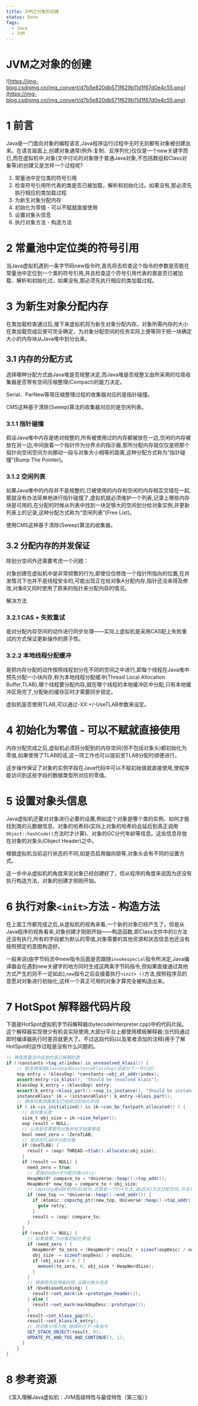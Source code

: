 ```yaml
---
title: JVM之对象的创建
status: Done
Tags:
  - Java
  - JVM
---
```

# JVM之对象的创建

![https://img-blog.csdnimg.cn/img_convert/d7b5e820db571f629b11d1f67d0e4c55.png](https://img-blog.csdnimg.cn/img_convert/d7b5e820db571f629b11d1f67d0e4c55.png)

<!-- more -->

# 1 前言

Java是一门面向对象的编程语言,Java程序运行过程中无时无刻都有对象被创建出来。在语言层面上,创建对象通常(例外:复制、反序列化)仅仅是一个new关键字而已,而在虚拟机中,对象(文中讨论的对象限于普通Java对象,不包括数组和Class对象等)的创建又是怎样一个过程呢?

1. 常量池中定位类的符号引用
2. 检查符号引用所代表的类是否已被加载，解析和初始化过。如果没有,那必须先执行相应的类加载过程
3. 为新生对象分配内存
4. 初始化为零值 - 可以不赋就直接使用
5. 设置对象头信息
6. 执行对象<init>方法 - 构造方法

# 2 常量池中定位类的符号引用

当Java虚拟机遇到一条字节码new指令时,首先将去检查这个指令的参数是否能在常量池中定位到一个类的符号引用,并且检查这个符号引用代表的类是否已被加载、解析和初始化过。如果没有,那必须先执行相应的类加载过程。

# 3 为新生对象分配内存

在类加载检查通过后,接下来虚拟机将为新生对象分配内存。对象所需内存的大小在类加载完成后便可完全确定，为对象分配空间的任务实际上便等同于把一块确定大小的内存块从Java堆中划分出来。

## 3.1 内存的分配方式

选择哪种分配方式由Java堆是否规整决定,而Java堆是否规整又由所采用的垃圾收集器是否带有空间压缩整理(Compact)的能力决定。

Serial、ParNew等带压缩整理过程的收集器对应的是指针碰撞。

CMS这种基于清除(Sweep)算法的收集器对应的是空闲列表。

### 3.1.1 指针碰撞

假设Java堆中内存是绝对规整的,所有被使用过的内存都被放在一边,空闲的内存被放在另一边,中间放着一个指针作为分界点的指示器,那所分配内存就仅仅是把那个指针向空闲空间方向挪动一段与对象大小相等的距离,这种分配方式称为“指针碰撞”(Bump The Pointer)。

### 3.1.2 空闲列表

如果Java堆中的内存并不是规整的,已被使用的内存和空闲的内存相互交错在一起,那就没有办法简单地进行指针碰撞了,虚拟机就必须维护一个列表,记录上哪些内存块是可用的,在分配的时候从列表中找到一块足够大的空间划分给对象实例,并更新列表上的记录,这种分配方式称为“空闲列表”(Free List)。

使用CMS这种基于清除(Sweep)算法的收集器。

## 3.2 分配内存的并发保证

除划分空间外还需要考虑一个问题：

对象创建在虚拟机中是非常频繁的行为,即使仅仅修改一个指针所指向的位置,在并发情况下也并不是线程安全的,可能出现正在给对象A分配内存,指针还没来得及修改,对象B又同时使用了原来的指针来分配内存的情况。

解决方法

### 3.2.1 CAS + 失败重试

是对分配内存空间的动作进行同步处理——实际上虚拟机是采用CAS配上失败重试的方式保证更新操作的原子性。

### 3.2.2 本地线程分配缓冲

是把内存分配的动作按照线程划分在不同的空间之中进行,即每个线程在Java堆中预先分配一小块内存,称为本地线程分配缓冲(Thread Local Allocation Buffer,TLAB),哪个线程要分配内存,就在哪个线程的本地缓冲区中分配,只有本地缓冲区用完了,分配新的缓存区时才需要同步锁定。

虚拟机是否使用TLAB,可以通过-XX:+/-UseTLAB参数来设定。

# 4 初始化为零值 - 可以不赋就直接使用

内存分配完成之后,虚拟机必须将分配到的内存空间(但不包括对象头)都初始化为零值,如果使用了TLAB的话,这一项工作也可以提前至TLAB分配时顺便进行。

这步操作保证了对象的实例字段在Java代码中可以不赋初始值就直接使用,使程序能访问到这些字段的数据类型所对应的零值。

# 5 设置对象头信息

Java虚拟机还要对对象进行必要的设置,例如这个对象是哪个类的实例、如何才能找到类的元数据信息、对象的哈希码(实际上对象的哈希码会延后到真正调用`Object::hashCode()`方法时才计算)、对象的GC分代年龄等信息。这些信息存放在对象的对象头(Object Header)之中。

根据虚拟机当前运行状态的不同,如是否启用偏向锁等,对象头会有不同的设置方式。

这一步中从虚拟机的角度来说对象已经创建好了，但从程序的角度来说因为还没有执行构造方法，对象的创建才刚刚开始。

# 6 执行对象`<init>`方法 - 构造方法

在上面工作都完成之后,从虚拟机的视角来看,一个新的对象已经产生了。但是从Java程序的视角看来,对象创建才刚刚开始——构造函数,即Class文件中的<init>()方法还没有执行,所有的字段都为默认的零值,对象需要的其他资源和状态信息也还没有按照预定的意图构造好。

一般来说(由字节码流中new指令后面是否跟随`invokespecial`指令所决定,Java编译器会在遇到new关键字的地方同时生成这两条字节码指令,但如果直接通过其他方式产生的则不一定如此),`new`指令之后会接着执行`<init> ()`方法,按照程序员的意愿对对象进行初始化,这样一个真正可用的对象才算完全被构造出来。

# 7 HotSpot 解释器代码片段

下面是HotSpot虚拟机字节码解释器(bytecodeInterpreter.cpp)中的代码片段。这个解释器实现很少有机会实际使用,大部分平台上都使用模板解释器;当代码通过即时编译器执行时差异就更大了。不过这段代码(以及笔者添加的注释)用于了解HotSpot的运作过程是没有什么问题的。

```java
// 确保常量池中存放的是已解释的类
if (!constants->tag_at(index).is_unresolved_klass()) {
    // 断言确保是klassOop和instanceKlassOop(这部分下一节介绍)
    oop entry = (klassOop) *constants->obj_at_addr(index);
    assert(entry->is_klass(), "Should be resolved klass");
    klassOop k_entry = (klassOop) entry;
    assert(k_entry->klass_part()->oop_is_instance(), "Should be instanceKlass");
    instanceKlass* ik = (instanceKlass*) k_entry->klass_part();
    // 确保对象所属类型已经经过初始化阶段
    if ( ik->is_initialized() && ik->can_be_fastpath_allocated() ) {
      // 取对象长度
      size_t obj_size = ik->size_helper();
      oop result = NULL;
      // 记录是否需要将对象所有字段置零值
      bool need_zero = !ZeroTLAB;
      // 是否在TLAB中分配对象
      if (UseTLAB) {
        result = (oop) THREAD->tlab().allocate(obj_size);
      }
      if (result == NULL) {
        need_zero = true;
        // 直接在eden中分配对象retry:
        HeapWord* compare_to = *Universe::heap()->top_addr();
        HeapWord* new_top = compare_to + obj_size;
        // cmpxchg是x86中的CAS指令,这里是一个C++方法,通过CAS方式分配空间,并发失败的               话,转到retry中重试直至成功分配为止
        if (new_top <= *Universe::heap()->end_addr()) {
          if (Atomic::cmpxchg_ptr(new_top, Universe::heap()->top_addr(), compare_to) != compare_to) {
            goto retry;
          }
          result = (oop) compare_to;
        }
      }
      if (result != NULL) {
        // 如果需要,为对象初始化零值
        if (need_zero ) {
          HeapWord* to_zero = (HeapWord*) result + sizeof(oopDesc) / oopSize;
          obj_size -= sizeof(oopDesc) / oopSize;
          if (obj_size > 0 ) {
            memset(to_zero, 0, obj_size * HeapWordSize);
          }
        }
        // 根据是否启用偏向锁,设置对象头信息
        if (UseBiasedLocking) {
          result->set_mark(ik->prototype_header());
        } else {
          result->set_mark(markOopDesc::prototype());
        }
        result->set_klass_gap(0);
        result->set_klass(k_entry);
        // 将对象引用入栈,继续执行下一条指令
        SET_STACK_OBJECT(result, 0);
        UPDATE_PC_AND_TOS_AND_CONTINUE(3, 1);
      }
    }
}
```

# 8 参考资源

《深入理解Java虚拟机：JVM高级特性与最佳特性（第三版）》